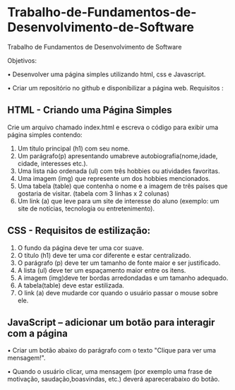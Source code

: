 # Trabalho-de-Fundamentos-de-Desenvolvimento-de-Software
Trabalho de Fundamentos de Desenvolvimento de Software

Objetivos:

• Desenvolver uma página simples utilizando html, css e Javascript.

• Criar um repositório no github e disponibilizar a página web.
Requisitos :

## HTML - Criando uma Página Simples
Crie um arquivo chamado index.html e escreva o código para exibir uma página
simples contendo:

1. Um título principal (h1) com seu nome.
2. Um parágrafo(p) apresentando umabreve autobiografia(nome,idade,
cidade, interesses etc.).
3. Uma lista não ordenada (ul) com três hobbies ou atividades favoritas.
4. Uma imagem (img) que represente um dos hobbies mencionados.
5. Uma tabela (table) que contenha o nome e a imagem de três países que gostaria de visitar. (tabela com 3 linhas x 2 colunas)
6. Um link (a) que leve para um site de interesse do aluno (exemplo: um site
de notícias, tecnologia ou entretenimento).

## CSS - Requisitos de estilização:
1. O fundo da página deve ter uma cor suave.
2. O título (h1) deve ter uma cor diferente e estar centralizado.
3. O parágrafo (p) deve ter um tamanho de fonte maior e ser justificado.
4. A lista (ul) deve ter um espaçamento maior entre os itens.
5. A imagem (img)deve ter bordas arredondadas e um tamanho adequado.
6. A tabela(table) deve estar estilizada.
7. O link (a) deve mudarde cor quando o usuário passar o mouse sobre ele.
   
## JavaScript – adicionar um botão para interagir com a página
• Criar um botão abaixo do parágrafo com o texto "Clique para ver uma
mensagem!".

• Quando o usuário clicar, uma mensagem (por exemplo uma frase de
motivação, saudação,boasvindas, etc.) deverá aparecerabaixo do botão.

